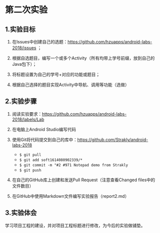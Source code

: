 # 第二次实验
 
## 1.实验目标
1. 在Issues中创建自己的选题：https://github.com/hzuapps/android-labs-2018/issues ；


2. 根据自选题目，编写一个或多个Activity（所有均带上学号前缀，放到自己的Java包下）；

3. 将标题设置为自己的学号+对应的功能或题目；

4. 根据自己选择的题目实现Activity中导航、调用等功能（选做）
 
## 2.实验步骤
1. 阅读实验要求：https://github.com/hzuapps/android-labs-2018/labels/Lab

2. 在电脑上Android Studio编写代码

3. 使用Git将代码提交到自己的库中：https://github.com/Strakly/android-labs-2018
    - `$ git pull`
    - `$ git add soft1614080902339/* `
    - `$ git commit -m "#2 #971 Notepad demo from Strakly`
    - `$ git push`

4. 在自己的GitHub库上创建和发送Pull Request（注意查看Changed files中的文件数目）

5. 在GitHub中使用Markdown文件编写实验报告（report2.md）

## 3.实验体会
学习项目工程的建设，并对项目工程标题进行修改，为今后的实验做铺垫。